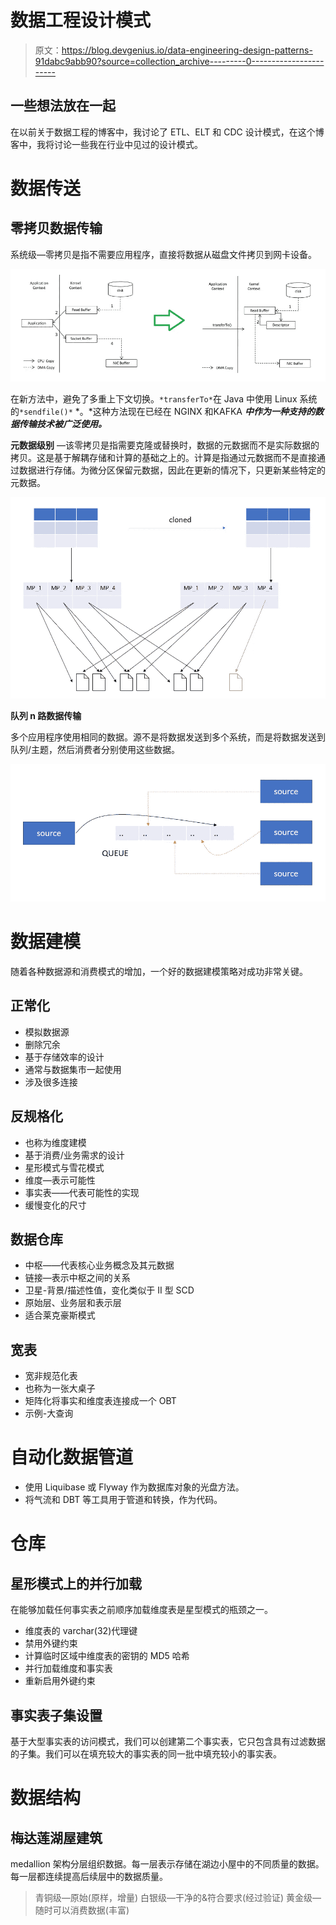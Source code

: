 # 数据工程设计模式

> 原文：<https://blog.devgenius.io/data-engineering-design-patterns-91dabc9abb90?source=collection_archive---------0----------------------->

## 一些想法放在一起

在以前关于数据工程的博客中，我讨论了 ETL、ELT 和 CDC 设计模式，在这个博客中，我将讨论一些我在行业中见过的设计模式。

# 数据传送

## 零拷贝数据传输

系统级—零拷贝是指不需要应用程序，直接将数据从磁盘文件拷贝到网卡设备。

![](img/1bfacb885bf8df81a26ae6e1f7aef657.png)

在新方法中，避免了多重上下文切换。`*transferTo*`在 Java 中使用 Linux 系统的`*sendfile()*` *。*这种方法现在已经在 NGINX 和KAFKA ***中作为一种支持的数据传输技术被广泛使用。***

**元数据级别** —该零拷贝是指需要克隆或替换时，数据的元数据而不是实际数据的拷贝。这是基于解耦存储和计算的基础之上的。计算是指通过元数据而不是直接通过数据进行存储。为微分区保留元数据，因此在更新的情况下，只更新某些特定的元数据。

![](img/a410ad6d48be0b4b442ec751778606e3.png)

**队列 n 路数据传输**

多个应用程序使用相同的数据。源不是将数据发送到多个系统，而是将数据发送到队列/主题，然后消费者分别使用这些数据。

![](img/f520f24ebd9494e600a57b7fc81a6199.png)

# 数据建模

随着各种数据源和消费模式的增加，一个好的数据建模策略对成功非常关键。

## 正常化

*   模拟数据源
*   删除冗余
*   基于存储效率的设计
*   通常与数据集市一起使用
*   涉及很多连接

## 反规格化

*   也称为维度建模
*   基于消费/业务需求的设计
*   星形模式与雪花模式
*   维度—表示可能性
*   事实表——代表可能性的实现
*   缓慢变化的尺寸

## 数据仓库

*   中枢——代表核心业务概念及其元数据
*   链接—表示中枢之间的关系
*   卫星-背景/描述性值，变化类似于 II 型 SCD
*   原始层、业务层和表示层
*   适合莱克豪斯模式

## 宽表

*   宽非规范化表
*   也称为一张大桌子
*   矩阵化将事实和维度表连接成一个 OBT
*   示例-大查询

# 自动化数据管道

*   使用 Liquibase 或 Flyway 作为数据库对象的光盘方法。
*   将气流和 DBT 等工具用于管道和转换，作为代码。

# 仓库

## 星形模式上的并行加载

在能够加载任何事实表之前顺序加载维度表是星型模式的瓶颈之一。

*   维度表的 varchar(32)代理键
*   禁用外键约束
*   计算临时区域中维度表的密钥的 MD5 哈希
*   并行加载维度和事实表
*   重新启用外键约束

## 事实表子集设置

基于大型事实表的访问模式，我们可以创建第二个事实表，它只包含具有过滤数据的子集。我们可以在填充较大的事实表的同一批中填充较小的事实表。

# 数据结构

## 梅达莲湖屋建筑

medallion 架构分层组织数据。每一层表示存储在湖边小屋中的不同质量的数据。每一层都连续提高后续层中的数据质量。

> 青铜级—原始(原样，增量)
> 白银级—干净的&符合要求(经过验证)
> 黄金级—随时可以消费数据(丰富)